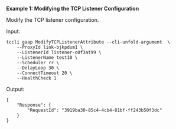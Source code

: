 **Example 1: Modifying the TCP Listener Configuration**

Modify the TCP listener configuration.

Input: 

```
tccli gaap ModifyTCPListenerAttribute --cli-unfold-argument  \
    --ProxyId link-bjkpdum1 \
    --ListenerId listener-o0f3at99 \
    --ListenerName test10 \
    --Scheduler rr \
    --DelayLoop 30 \
    --ConnectTimeout 20 \
    --HealthCheck 1
```

Output: 
```
{
    "Response": {
        "RequestId": "3919ba30-85c4-4cb4-81bf-ff243b50f3dc"
    }
}
```

